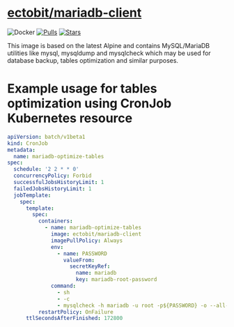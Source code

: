 # [ectobit/mariadb-client](https://hub.docker.com/repository/docker/ectobit/mariadb-client)

![Docker](https://github.com/ectobit/container-images/workflows/mariadb-client/badge.svg)
[![Pulls](https://img.shields.io/docker/pulls/ectobit/mariadb-client)](https://hub.docker.com/r/ectobit/mariadb-client)
[![Stars](https://img.shields.io/docker/stars/ectobit/mariadb-client)](https://hub.docker.com/r/ectobit/mariadb-client)

This image is based on the latest Alpine and contains MySQL/MariaDB utilities like mysql, mysqldump and mysqlcheck which may be used for database backup, tables optimization and similar purposes.

# Example usage for tables optimization using CronJob Kubernetes resource

```yaml
apiVersion: batch/v1beta1
kind: CronJob
metadata:
  name: mariadb-optimize-tables
spec:
  schedule: '2 2 * * 0'
  concurrencyPolicy: Forbid
  successfulJobsHistoryLimit: 1
  failedJobsHistoryLimit: 1
  jobTemplate:
    spec:
      template:
        spec:
          containers:
            - name: mariadb-optimize-tables
              image: ectobit/mariadb-client
              imagePullPolicy: Always
              env:
                - name: PASSWORD
                  valueFrom:
                    secretKeyRef:
                      name: mariadb
                      key: mariadb-root-password
              command:
                - sh
                - -c
                - mysqlcheck -h mariadb -u root -p${PASSWORD} -o --all-databases
          restartPolicy: OnFailure
      ttlSecondsAfterFinished: 172800
```
